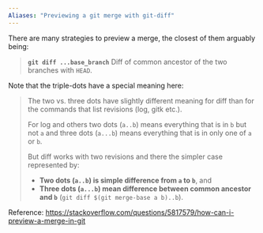 ```yaml
---
Aliases: "Previewing a git merge with git-diff"
---
```


There are many strategies to preview a merge, the closest of them arguably being:
> **`git diff ...base_branch`**
> Diff of common ancestor of the two branches with `HEAD`.

Note that the triple-dots have a special meaning here:
> The two vs. three dots have slightly different meaning for diff than for the commands that list revisions (log, gitk etc.).
> 
> For log and others two dots (`a..b`) means everything that is in `b` but not `a` and three dots (`a...b`) means everything that is in only one of `a` or `b`.
> 
> But diff works with two revisions and there the simpler case represented by:
> - **Two dots (`a..b`) is simple difference from `a` to `b`**, and
> - **Three dots (`a...b`) mean difference between common ancestor and `b`** (`git diff $(git merge-base a b)..b`).

Reference: https://stackoverflow.com/questions/5817579/how-can-i-preview-a-merge-in-git
